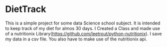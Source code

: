 # DietTrack
This is a simple project for some data Science school subject. It is intended to keep 
track of my diet for almos 30 days. I Created a Class and made use of a nutritionix 
Library(https://github.com/leetrout/python-nutritionix). I save my data in a csv file.
You also have to make use of the nutritionix api. 

